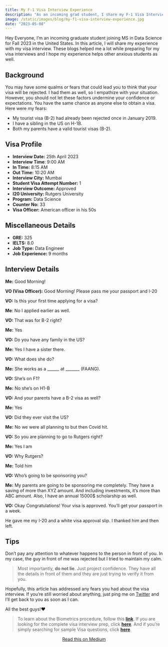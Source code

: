 ```yaml
---
title: My F-1 Visa Interview Experience
description: "As an incoming grad student, I share my F-1 Visa Interview Experience for MS in Data Science. Read further to overcome your anxieties."
image: /static/images/blog/my-f1-visa-interview-experience.jpg
date: "2023-05-08"
---
```


Hey Everyone, I’m an incoming graduate student joining MS in Data Science for Fall 2023 in the United States. In this article, I will share my experience with my visa interview. These blogs helped me a lot while preparing for my visa interviews and I hope my experience helps other anxious students as well.

## Background

You may have some qualms or fears that could lead you to think that your visa will be rejected. I had them as well, so I empathize with your situation. However, you should not let these factors undermine your confidence or expectations. You have the same chance as anyone else to obtain a visa. Here were my fears:

-   My tourist visa (B-2) had already been rejected once in January 2019.
-   I have a sibling in the US on H-1B.
-   Both my parents have a valid tourist visas (B-2).

## Visa Profile

-   **Interview Date:** 25th April 2023
-   **Interview Time**: 9:00 AM
-   **In Time:** 8:15 AM
-   **Out Time:** 10:20 AM
-   **Interview City:** Mumbai
-   **Student Visa Attempt Number:** 1
-   **Interview Outcome:** Approved
-   **I20 University:** Rutgers University
-   **Program:** Data Science
-   **Counter No:** 33
-   **Visa Officer:** American officer in his 50s

## Miscellaneous Details

-   **GRE:** 325
-   **IELTS:** 8.0
-   **Job Type:** Data Engineer
-   **Job Experience:** 9 months

## Interview Details

**Me:** Good Morning!

**VO (Visa Officer):** Good Morning! Please pass me your passport and I-20

**VO:** Is this your first time applying for a visa?

**Me**: No I applied earlier as well.

**VO:** That was for B-2 right?

**Me:** Yes

**VO:** Do you have any family in the US?

**Me:** Yes I have a sister there.

**VO:** What does she do?

**Me:** She works as a \_\_\_\_\_\_ at \_\_\_\_\_\_\_ (FAANG).

**VO:** She’s on F1?

**Me:** No she’s on H1-B

**VO:** And your parents have a B-2 visa as well?

**Me:** Yes

**VO:** Did they ever visit the US?

**Me:** No we were all planning to but then Covid hit.

**VO:** So you are planning to go to Rutgers right?

**Me:** Yes I am

**VO:** Why Rutgers?

**Me:** Told him

**VO:** Who’s going to be sponsoring you?

**Me:** My parents are going to be sponsoring me completely. They have a saving of more than XYZ amount. And including investments, it’s more than ABC amount. Also, I have an annual 15000$ scholarship as well.

**VO:** Okay Congratulations! Your visa is approved. You’ll get your passport in a week.

He gave me my I-20 and a white visa approval slip. I thanked him and then left.

## Tips

Don’t pay any attention to whatever happens to the person in front of you. In my case, the guy in front of me was rejected but I tried to maintain my calm.

> Most importantly, **do not lie**. Just project confidence. They have all the details in front of them and they are just trying to verify it from you.

Hopefully, this article has addressed any fears you had about the visa interview. If you’re still worried about anything, just ping me on [Twitter](https://x.com/_ParthDesai_) and I’ll get back to you as soon as I can.

All the best guys!❤️

> To learn about the Biometrics procedure, follow this [**link**](https://medium.com/@desaiparth2000/a-complete-guide-for-the-f1-visa-interview-part-i-biometrics-cb46c448e6ac). If you are looking for the complete visa interview prep, click [**here**](https://desaiparth2000.medium.com/a-complete-guide-for-the-f1-visa-interview-part-ii-interview-9170349ba4e). And if you’re simply searching for sample Visa questions, click [**here**](https://desaiparth2000.medium.com/sample-f-1-visa-interview-questions-9654ae41b01b).

<p style="text-align: center;">
  <a href="https://desaiparth2000.medium.com/my-f-1-visa-interview-experience-a178648fa7d0">Read this on Medium</a>
</p>